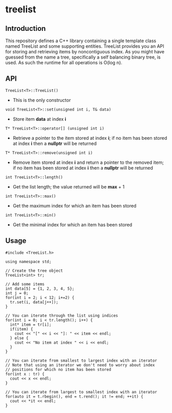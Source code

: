 # treelist

## Introduction

This repository defines a C++ library containing a single template class
named TreeList and some supporting entities. TreeList provides you an API
for storing and retrieving items by noncontiguous index. As you might have
guessed from the name a tree, specifically a self balancing binary tree,
is used. As such the runtime for all operations is O(log n).

## API

```{c++}
TreeList<T>::TreeList()
```
+ This is the only constructor

```{c++}
void TreeList<T>::set(unsigned int i, T& data)
```
+ Store item **data** at index **i**

```{c++}
T* TreeList<T>::operator[] (unsigned int i)
```
+ Retrieve a pointer to the item stored at index **i**;
  if no item has been stored at index **i** then a **nullptr** will be returned

```{c++}
T* TreeList<T>::remove(unsigned int i)
```
+ Remove item stored at index **i** and return a pointer to the
  removed item; if no item has been stored at index **i** then
  a **nullptr** will be returned

```{c++}
int TreeList<T>::length()
```
+ Get the list length; the value returned will be **max** + 1

```{c++}
int TreeList<T>::max()
```
+ Get the maximum index for which an item has been stored

```{c++}
int TreeList<T>::min()
```
+ Get the minimal index for which an item has been stored

## Usage

```{c++}
#include <TreeList.h>

using namespace std;

// Create the tree object
TreeList<int> tr;

// Add some items
int data[5] = {1, 2, 3, 4, 5};
int j = 0;
for(int i = 2; i < 12; i+=2) {
  tr.set(i, data[j++]);
}

// You can iterate through the list using indices
for(int i = 0; i < tr.length(); i++) {
  int* item = tr[i];
  if(item) {
    cout << "[" << i << "]: " << item << endl;
  } else {
    cout << "No item at index " << i << endl;
  }
}

// You can iterate from smallest to largest index with an iterator
// Note that using an iterator we don't need to worry about index
// positions for which no item has been stored
for(int x : tr) {
  cout << x << endl;
}

// You can iterate from largest to smallest index with an iterator
for(auto it = t.rbegin(), end = t.rend(); it != end; ++it) {
  cout << *it << endl;
}
```
